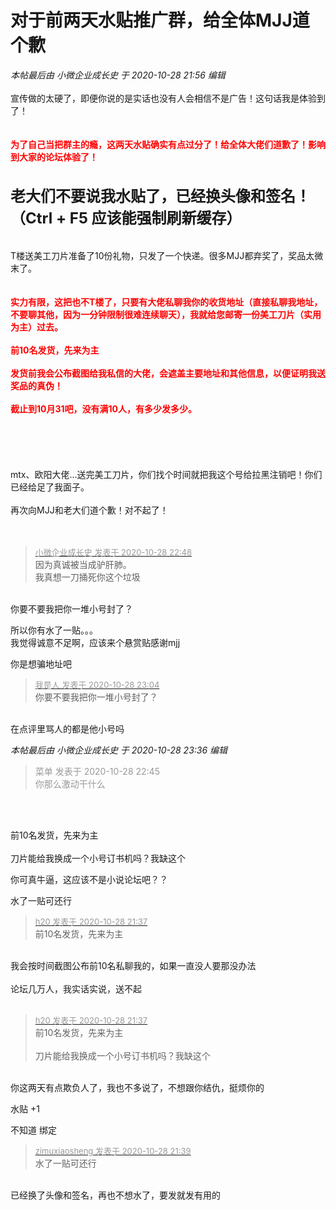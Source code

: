 # 对于前两天水贴推广群，给全体MJJ道个歉


<i class="pstatus"> 本帖最后由 小微企业成长史 于 2020-10-28 21:56 编辑 </i><br />
<br />
宣传做的太硬了，即便你说的是实话也没有人会相信不是广告！这句话我是体验到了！<br />
<br />
<br />
<strong><font color="Red">为了自己当把群主的瘾，这两天水贴确实有点过分了！给全体大佬们道歉了！影响到大家的论坛体验了！</font></strong><br />
<br />
<br />
<font size="5"><strong>老大们不要说我水贴了，已经换头像和签名！（Ctrl + F5 应该能强制刷新缓存）</strong></font><br />
<br />
<br />
T楼送美工刀片准备了10份礼物，只发了一个快递。很多MJJ都弃奖了，奖品太微末了。<br />
<br />
<br />
<strong><font color="Red">实力有限，这把也不T楼了，只要有大佬私聊我你的收货地址（直接私聊我地址，不要聊其他，因为一分钟限制很难连续聊天），我就给您邮寄一份美工刀片（实用为主）过去。<br />
<br />
前10名发货，先来为主<br />
<br />
发货前我会公布截图给我私信的大佬，会遮盖主要地址和其他信息，以便证明我送奖品的真伪！<br />
<br />
截止到10月31吧，没有满10人，有多少发多少。<br />
<br />
</font></strong><br />
<br />
<br />
<br />
mtx、欧阳大佬...送完美工刀片，你们找个时间就把我这个号给拉黑注销吧！你们已经给足了我面子。<br />
<br />
再次向MJJ和老大们道个歉！对不起了！<br />
<br />
<br />


<div class="quote"><blockquote><font size="2"><a href="https://www.hostloc.com/forum.php?mod=redirect&amp;goto=findpost&amp;pid=9366701&amp;ptid=759580" target="_blank"><font color="#999999">小微企业成长史 发表于 2020-10-28 22:48</font></a></font><br />
因为真诚被当成驴肝肺。<br />
我真想一刀捅死你这个垃圾</blockquote></div><br />
你要不要我把你一堆小号封了？

所以你有水了一贴。。。<br />
我觉得诚意不足啊，应该来个悬赏贴感谢mjj

你是想骗地址吧

<div class="quote"><blockquote><font size="2"><a href="https://www.hostloc.com/forum.php?mod=redirect&amp;goto=findpost&amp;pid=9366774&amp;ptid=759580" target="_blank"><font color="#999999">我是人 发表于 2020-10-28 23:04</font></a></font><br />
你要不要我把你一堆小号封了？</blockquote></div><br />
在点评里骂人的都是他小号吗<img id="aimg_lZLBw" onclick="zoom(this, this.src, 0, 0, 0)" class="zoom" src="https://cdn.jsdelivr.net/gh/hishis/forum-master/public/images/patch.gif" onmouseover="img_onmouseoverfunc(this)" onload="thumbImg(this)" border="0" alt="" />

<i class="pstatus"> 本帖最后由 小微企业成长史 于 2020-10-28 23:36 编辑 </i><br />
<div class="quote"><blockquote><font color="#999999">菜单 发表于 2020-10-28 22:45</font><br />
<font color="#999999">你那么激动干什么</font></blockquote></div><br />
<br />


前10名发货，先来为主<br />
<br />
刀片能给我换成一个小号订书机吗？我缺这个

你可真牛逼，这应该不是小说论坛吧？？

水了一贴可还行

<div class="quote"><blockquote><font size="2"><a href="https://www.hostloc.com/forum.php?mod=redirect&amp;goto=findpost&amp;pid=9366422&amp;ptid=759580" target="_blank"><font color="#999999">h20 发表于 2020-10-28 21:37</font></a></font><br />
前10名发货，先来为主</blockquote></div><br />
我会按时间截图公布前10名私聊我的，如果一直没人要那没办法<br />
<br />
论坛几万人，我实话实说，送不起<br />
<br />


<div class="quote"><blockquote><font size="2"><a href="https://www.hostloc.com/forum.php?mod=redirect&amp;goto=findpost&amp;pid=9366422&amp;ptid=759580" target="_blank"><font color="#999999">h20 发表于 2020-10-28 21:37</font></a></font><br />
前10名发货，先来为主<br />
<br />
刀片能给我换成一个小号订书机吗？我缺这个</blockquote></div><br />
你这两天有点欺负人了，我也不多说了，不想跟你结仇，挺烦你的

水贴 +1<img id="aimg_cYH3N" onclick="zoom(this, this.src, 0, 0, 0)" class="zoom" src="https://cdn.jsdelivr.net/gh/hishis/forum-master/public/images/patch.gif" onmouseover="img_onmouseoverfunc(this)" onload="thumbImg(this)" border="0" alt="" />

不知道 绑定

<div class="quote"><blockquote><font size="2"><a href="https://www.hostloc.com/forum.php?mod=redirect&amp;goto=findpost&amp;pid=9366433&amp;ptid=759580" target="_blank"><font color="#999999">zimuxiaosheng 发表于 2020-10-28 21:39</font></a></font><br />
水了一贴可还行</blockquote></div><br />
已经换了头像和签名，再也不想水了，要发就发有用的
